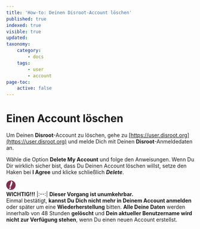 ```yaml
---
title: 'How-to: Deinen Disroot-Account löschen'
published: true
indexed: true
visible: true
updated:
taxonomy:
    category:
        - docs
    tags:
        - user
        - account
page-toc:
    active: false
---
```


# Einen Account löschen

Um Deinen **Disroot**-Account zu löschen, gehe zu [https://user.disroot.org](https://user.disroot.org) und melde Dich mit Deinen **Disroot**-Anmeldedaten an.

Wähle die Option **Delete My Account** und folge den Anweisungen. Wenn Du Dir wirklich sicher bist, dass Du Deinen Account löschen willst, setze den Haken bei **I Agree** und klicke schließlich ***Delete***.

![](de/note.png)<br> **WICHTIG!!!**
|:--:|
**Dieser Vorgang ist unumkehrbar.**<br>Einmal bestätigt, **kannst Du Dich nicht mehr in Deinem Account anmelden** oder später um eine **Wiederherstellung** bitten. **Alle Deine Daten** werden innerhalb von 48 Stunden **gelöscht** und **Dein aktueller Benutzername wird nicht zur Verfügung stehen**, wenn Du einen neuen Account erstellst.
